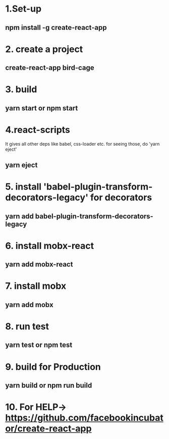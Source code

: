 # 1.Set-up

## npm install -g create-react-app

# 2. create a project

## create-react-app bird-cage

# 3. build

## yarn start or npm start

# 4.react-scripts
It gives all other deps like babel, css-loader etc. for seeing those, do 'yarn eject'

## yarn eject

# 5. install 'babel-plugin-transform-decorators-legacy' for decorators

## yarn add babel-plugin-transform-decorators-legacy

# 6. install mobx-react

## yarn add mobx-react

# 7. install mobx

## yarn add mobx

# 8. run test

## yarn test or npm test

# 9. build for Production

## yarn build or npm run build

# 10. For HELP-> https://github.com/facebookincubator/create-react-app
